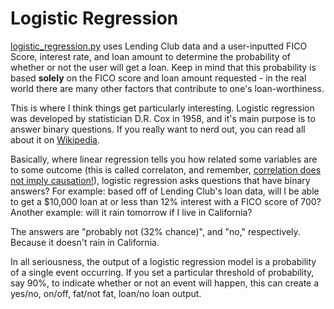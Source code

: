 # Logistic Regression #
<a href="https://github.com/yorktronic/data_science/tree/master/thinkful/Unit2/logistic_regression">logistic_regression.py</a> uses Lending Club data and a user-inputted FICO Score, interest rate, and loan amount to determine the probability of whether or not the user will get a loan. Keep in mind that this probability is based **solely** on the FICO score and loan amount requested - in the real world there are many other factors that contribute to one's loan-worthiness.

This is where I think things get particularly interesting. Logistic regression was developed by statistician D.R. Cox in 1958, and it's main purpose is to answer binary questions. If you really want to nerd out, you can read all about it on <a href="https://en.wikipedia.org/wiki/Logistic_regression">Wikipedia</a>.

Basically, where linear regression tells you how related some variables are to some outcome (this is called correlaton, and remember, <a href="https://xkcd.com/552/">correlation does not imply causation!</a>), logistic regression asks questions that have binary answers? For example: based off of Lending Club's loan data, will I be able to get a $10,000 loan at or less than 12% interest with a FICO score of 700? Another example: will it rain tomorrow if I live in California?

The answers are "probably not (32% chance)", and "no," respectively. Because it doesn't rain in California. 

In all seriousness, the output of a logistic regression model is a probability of a single event occurring. If you set a particular threshold of probability, say 90%, to indicate whether or not an event will happen, this can create a yes/no, on/off, fat/not fat, loan/no loan output.
